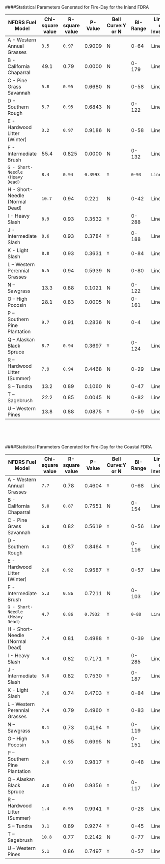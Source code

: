 
####Statistical Parameters Generated for Fire-Day for the Inland FDRA 

|NFDRS Fuel Model             |Chi-square value|R-square value| P-Value |Bell Curve:Y or N|BI-Range|Linear or Inverted|
|-----------------------------|----------------|--------------|---------|-----------------|--------|------------------|
|A - Western Annual Grasses   |	`3.5`           |`0.97`        |0.9009   |N                |0-64    |Linear            |
|B - California Chaparral     |49.1            |0.79          |0.0000   |N                |0-179   |Linear            |
|C - Pine Grass Savannah      |`5.8`           |`0.95`        |0.6680   |N                |0-58    |Linear            |
|D - Southern Rough           |	`5.7`           |`0.95`        |0.6843   |N                |0-122   |Linear            |
|E - Hardwood Litter (Winter) |	`3.2`           |`0.97`        |0.9186   |N                |0-58    |Linear            |
|F - Intermediate Brush	       |55.4            |0.825         |0.0000   |N                |0-132   |Linear
|`G - Short-Needle (Heavy Dead)`|	`8.4`             |`0.94`          |`0.3993`   |`Y`                |`0-93`    |`Linear`
|H - Short-Needle (Normal Dead)|`10.7`|	0.94| 0.221|  N| 0-42| Linear
|I - Heavy Slash              |	`8.9`|	0.93|	0.3532|`Y`| 0-288| Linear
|J - Intermediate Slash       |	`8.6`|	0.93|	0.3784|`Y`| 0-188| Linear
|K - Light Slash              |	`8.8`|	0.93|	0.3631|`Y`| 0-84| Linear
|L – Western Perennial Grasses|	`6.5`|	0.94|	0.5939| N| 0-80| Linear
|N – Sawgrass                 |	13.3|	0.88|	0.1021| N| 0-122| Linear
|O – High Pocosin             |	28.1|	0.83|	0.0005| N| 0-161| Linear
|P – Southern Pine Plantation |	`9.7`|	0.91|	0.2836| N| 0-4| Linear
|Q – Alaskan Black Spruce     |	`8.7`|	`0.94`|	0.3697|`Y`| 0-124| Linear
|R – Hardwood Litter (Summer) |	`7.9`|	`0.94`|	0.4468| N| 0-29| Linear
|S – Tundra	                  |13.2|	0.89|	0.1060| N| 0-47| Linear
|T – Sagebrush	              |22.2	|0.85|	0.0045| N| 0-82| Linear
|U – Western Pines            |	13.8|	0.88|	0.0875|`Y`| 0-59| Linear



<br>
<br>
<br>



####Statistical Parameters Generated for Fire-Day for the Coastal FDRA

|NFDRS Fuel Model             |Chi-square value|R-square value| P-Value |Bell Curve:Y or N|BI-Range|Linear or Inverted|
|-----------------------------|----------------|--------------|---------|-----------------|--------|------------------|
|A - Western Annual Grasses   |`7.7`             |0.78          |0.4604   |`Y`                |0-68    |Linear            |
|B - California Chaparral     |`5.0`|`0.87`|0.7551|N|0-154|Linear
|C - Pine Grass Savannah      |`6.8`|0.82|0.5619|`Y`|0-56|Linear
|D - Southern Rough           |`4.1`|0.87|0.8464|`Y`|0-116|Linear
|E - Hardwood Litter (Winter) |`2.6`|`0.92`|0.9587|`Y`|0-57|Linear
|F - Intermediate Brush       |`5.3`|`0.86`|0.7211|N|0-103|Linear
|`G - Short-Needle (Heavy Dead)`|`4.7`|`0.86`|`0.7932`|`Y`|`0-88`|`Linear`
|H - Short-Needle (Normal Dead)|`7.4`|0.81|0.4988|`Y`|0-39|Linear
|I - Heavy Slash              |`5.4`|0.82|0.7171|`Y`|0-285|Linear
|J - Intermediate Slash	       |`5.0`|0.82|0.7530|`Y`|0-187|Linear
|K - Light Slash              |`7.6`|0.74|0.4703|`Y`|0-84|Linear
|L – Western Perennial Grasses|`7.4`|0.79|0.4960|`Y`|0-83|Linear
|N – Sawgrass                 |`8.1`|0.73|0.4194|`Y`|0-119|Linear
|O – High Pocosin             |`5.5`|0.85|0.6995|N|0-151|Linear
|P – Southern Pine Plantation |`2.0`|`0.93`|0.9817|`Y`|0-48|Linear
|Q – Alaskan Black Spruce     |`3.0`|0.90|0.9356|`Y`|0-117|Linear
|R – Hardwood Litter (Summer) |`1.4`|`0.95`|0.9941|`Y`|0-28|Linear
|S – Tundra                   |`3.1`|0.89|0.9274|`Y`|0-45|Linear
|T – Sagebrush                |`10.8`|0.77|0.2142|N|0-77|Linear
|U – Western Pines            |`5.1`|0.86|0.7497|`Y`|0-57|Linear

